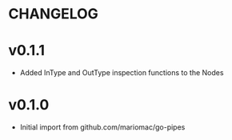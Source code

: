 # CHANGELOG

# v0.1.1

* Added InType and OutType inspection functions to the Nodes

# v0.1.0

* Initial import from github.com/mariomac/go-pipes
